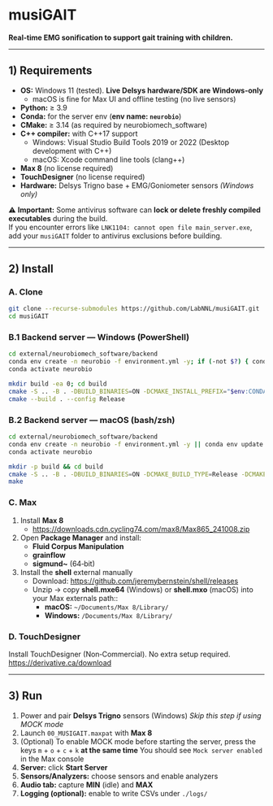 # musiGAIT

**Real‑time EMG sonification to support gait training with children.**

---

## 1) Requirements

* **OS:** Windows 11 (tested). **Live Delsys hardware/SDK are Windows-only**
  * macOS is fine for Max UI and offline testing (no live sensors)
* **Python:** ≥ 3.9
* **Conda:** for the server env (**env name: `neurobio`**)
* **CMake:** ≥ 3.14 (as required by neurobiomech_software)
* **C++ compiler:** with C++17 support 
  * Windows: Visual Studio Build Tools 2019 or 2022 (Desktop development with C++)
  * macOS: Xcode command line tools (clang++)
* **Max 8** (no license required)
* **TouchDesigner** (no license required)
* **Hardware:** Delsys Trigno base + EMG/Goniometer sensors _(Windows only)_

⚠️ **Important:** Some antivirus software can **lock or delete freshly compiled executables** during the build.  
If you encounter errors like `LNK1104: cannot open file main_server.exe`, add your `musiGAIT` folder to antivirus exclusions before building.

---

## 2) Install

### A. Clone

```bash
git clone --recurse-submodules https://github.com/LabNNL/musiGAIT.git
cd musiGAIT
```

### B.1 Backend server — Windows (PowerShell)

```bash
cd external/neurobiomech_software/backend
conda env create -n neurobio -f environment.yml -y; if (-not $?) { conda env update -n neurobio -f environment.yml --prune -y }
conda activate neurobio

mkdir build -ea 0; cd build
cmake -S .. -B . -DBUILD_BINARIES=ON -DCMAKE_INSTALL_PREFIX="$env:CONDA_PREFIX"
cmake --build . --config Release
```

### B.2 Backend server — macOS (bash/zsh)

```bash
cd external/neurobiomech_software/backend
conda env create -n neurobio -f environment.yml -y || conda env update -n neurobio -f environment.yml --prune -y
conda activate neurobio

mkdir -p build && cd build
cmake -S .. -B . -DBUILD_BINARIES=ON -DCMAKE_BUILD_TYPE=Release -DCMAKE_INSTALL_PREFIX="$CONDA_PREFIX"
make
```

### C. Max

1. Install **Max 8**
	* https://downloads.cdn.cycling74.com/max8/Max865_241008.zip
2. Open **Package Manager** and install:
	* **Fluid Corpus Manipulation**
	* **grainflow**
	* **sigmund~** (64‑bit)
3. Install the **shell** external manually
	* Download: https://github.com/jeremybernstein/shell/releases
	* Unzip → copy **shell.mxe64** (Windows) or **shell.mxo** (macOS) into your Max externals path::
		* **macOS:** `~/Documents/Max 8/Library/`
		* **Windows:** `/Documents/Max 8/Library/`

### D. TouchDesigner

Install TouchDesigner (Non‑Commercial). No extra setup required.
https://derivative.ca/download

---

## 3) Run

1. Power and pair **Delsys Trigno** sensors (Windows)
	 _Skip this step if using MOCK mode_
2. Launch `00_MUSIGAIT.maxpat` with **Max 8**
3. (Optional) To enable MOCK mode before starting the server, press the keys `m` + `o` + `c` + `k` **at the same time**
   You should see `Mock server enabled` in the Max console
3. **Server:** click **Start Server**
4. **Sensors/Analyzers:** choose sensors and enable analyzers
5. **Audio tab:** capture **MIN** (idle) and **MAX**
6. **Logging (optional):** enable to write CSVs under `./logs/`
